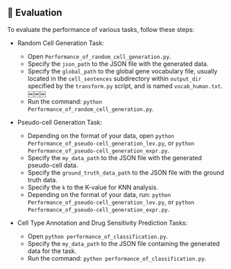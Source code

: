 <h2 id="5">🚀 Evaluation</h2>

To evaluate the performance of various tasks, follow these steps:

- Random Cell Generation Task:
  - Open `Performance_of_random_cell_generation.py`.
  - Specify the `json_path` to the JSON file with the generated data.
  - Specify the `global_path` to the global gene vocabulary file, usually located in the `cell_sentences` subdirectory within `output_dir` specified by the `transform.py` script, and is named `vocab_human.txt`.￼￼￼
  - Run the command: `python Performance_of_random_cell_generation.py`. 

- Pseudo-cell Generation Task:
  - Depending on the format of your data, open `python Performance_of_pseudo-cell_generation_lev.py`, or `python Performance_of_pseudo-cell_generation_expr.py`.
  - Specify the `my_data_path` to the JSON file with the generated pseudo-cell data.
  - Specify the `ground_truth_data_path` to the JSON file with the ground truth data.
  - Specify the `k` to the K-value for KNN analysis.
  - Depending on the format of your data, run: `python Performance_of_pseudo-cell_generation_lev.py`, or `python Performance_of_pseudo-cell_generation_expr.py`.

- Cell Type Annotation and Drug Sensitivity Prediction Tasks:
  - Open `python performance_of_classification.py`.
  - Specify the `my_data_path` to the JSON file containing the generated data for the task.
  - Run the command: `python performance_of_classification.py`.
